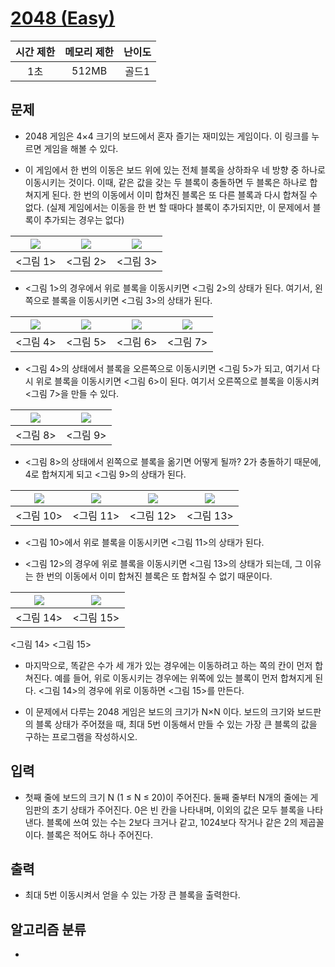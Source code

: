 # [2048 (Easy)](https://www.acmicpc.net/problem/12100)

| 시간 제한 | 메모리 제한 | 난이도 |
| :-------: | :---------: | :----: |
|    1초    |    512MB    | 골드1  |

## 문제

- 2048 게임은 4×4 크기의 보드에서 혼자 즐기는 재미있는 게임이다. 이 링크를 누르면 게임을 해볼 수 있다.

- 이 게임에서 한 번의 이동은 보드 위에 있는 전체 블록을 상하좌우 네 방향 중 하나로 이동시키는 것이다. 이때, 같은 값을 갖는 두 블록이 충돌하면 두 블록은 하나로 합쳐지게 된다. 한 번의 이동에서 이미 합쳐진 블록은 또 다른 블록과 다시 합쳐질 수 없다. (실제 게임에서는 이동을 한 번 할 때마다 블록이 추가되지만, 이 문제에서 블록이 추가되는 경우는 없다)

| ![](https://onlinejudgeimages.s3-ap-northeast-1.amazonaws.com/problem/12094/1.png) | ![](https://onlinejudgeimages.s3-ap-northeast-1.amazonaws.com/problem/12094/2.png) | ![](https://onlinejudgeimages.s3-ap-northeast-1.amazonaws.com/problem/12094/3.png) |
| :--------------------------------------------------------------------------------: | :--------------------------------------------------------------------------------: | :--------------------------------------------------------------------------------: |
|                                      <그림 1>                                      |                                      <그림 2>                                      |                                      <그림 3>                                      |

- <그림 1>의 경우에서 위로 블록을 이동시키면 <그림 2>의 상태가 된다. 여기서, 왼쪽으로 블록을 이동시키면 <그림 3>의 상태가 된다.

| ![](https://onlinejudgeimages.s3-ap-northeast-1.amazonaws.com/problem/12094/4.png) | ![](https://onlinejudgeimages.s3-ap-northeast-1.amazonaws.com/problem/12094/5.png) | ![](https://onlinejudgeimages.s3-ap-northeast-1.amazonaws.com/problem/12094/6.png) | ![](https://onlinejudgeimages.s3-ap-northeast-1.amazonaws.com/problem/12094/7.png) |
| :--------------------------------------------------------------------------------: | :--------------------------------------------------------------------------------: | :--------------------------------------------------------------------------------: | :--------------------------------------------------------------------------------: |
|                                      <그림 4>                                      |                                      <그림 5>                                      |                                      <그림 6>                                      |                                      <그림 7>                                      |

- <그림 4>의 상태에서 블록을 오른쪽으로 이동시키면 <그림 5>가 되고, 여기서 다시 위로 블록을 이동시키면 <그림 6>이 된다. 여기서 오른쪽으로 블록을 이동시켜 <그림 7>을 만들 수 있다.

| ![](https://onlinejudgeimages.s3-ap-northeast-1.amazonaws.com/problem/12094/8.png) | ![](https://onlinejudgeimages.s3-ap-northeast-1.amazonaws.com/problem/12094/10.png) |
| :--------------------------------------------------------------------------------: | :---------------------------------------------------------------------------------: |
|                                      <그림 8>                                      |                                      <그림 9>                                       |

- <그림 8>의 상태에서 왼쪽으로 블록을 옮기면 어떻게 될까? 2가 충돌하기 때문에, 4로 합쳐지게 되고 <그림 9>의 상태가 된다.

| ![](https://onlinejudgeimages.s3-ap-northeast-1.amazonaws.com/problem/12094/17.png) | ![](https://onlinejudgeimages.s3-ap-northeast-1.amazonaws.com/problem/12094/18.png) | ![](https://onlinejudgeimages.s3-ap-northeast-1.amazonaws.com/problem/12094/19.png) | ![](https://onlinejudgeimages.s3-ap-northeast-1.amazonaws.com/problem/12094/20.png) |
| :---------------------------------------------------------------------------------: | :---------------------------------------------------------------------------------: | :---------------------------------------------------------------------------------: | :---------------------------------------------------------------------------------: |
|                                      <그림 10>                                      |                                      <그림 11>                                      |                                      <그림 12>                                      |                                      <그림 13>                                      |

- <그림 10>에서 위로 블록을 이동시키면 <그림 11>의 상태가 된다.

- <그림 12>의 경우에 위로 블록을 이동시키면 <그림 13>의 상태가 되는데, 그 이유는 한 번의 이동에서 이미 합쳐진 블록은 또 합쳐질 수 없기 때문이다.

| ![](https://onlinejudgeimages.s3-ap-northeast-1.amazonaws.com/problem/12094/21.png) | ![](https://onlinejudgeimages.s3-ap-northeast-1.amazonaws.com/problem/12094/22.png) |
| :---------------------------------------------------------------------------------: | :---------------------------------------------------------------------------------: |
|                                      <그림 14>                                      |                                      <그림 15>                                      |

<그림 14> <그림 15>

- 마지막으로, 똑같은 수가 세 개가 있는 경우에는 이동하려고 하는 쪽의 칸이 먼저 합쳐진다. 예를 들어, 위로 이동시키는 경우에는 위쪽에 있는 블록이 먼저 합쳐지게 된다. <그림 14>의 경우에 위로 이동하면 <그림 15>를 만든다.

- 이 문제에서 다루는 2048 게임은 보드의 크기가 N×N 이다. 보드의 크기와 보드판의 블록 상태가 주어졌을 때, 최대 5번 이동해서 만들 수 있는 가장 큰 블록의 값을 구하는 프로그램을 작성하시오.

## 입력

- 첫째 줄에 보드의 크기 N (1 ≤ N ≤ 20)이 주어진다. 둘째 줄부터 N개의 줄에는 게임판의 초기 상태가 주어진다. 0은 빈 칸을 나타내며, 이외의 값은 모두 블록을 나타낸다. 블록에 쓰여 있는 수는 2보다 크거나 같고, 1024보다 작거나 같은 2의 제곱꼴이다. 블록은 적어도 하나 주어진다.

## 출력

- 최대 5번 이동시켜서 얻을 수 있는 가장 큰 블록을 출력한다.

## 알고리즘 분류

-
